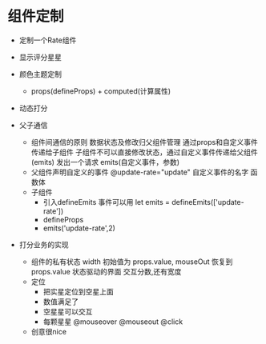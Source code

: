 # 组件定制

- 定制一个Rate组件
- 显示评分星星
- 颜色主题定制
    - props(defineProps) + computed(计算属性)
- 动态打分

- 父子通信
    - 组件间通信的原则 数据状态及修改归父组件管理 通过props和自定义事件传递给子组件 子组件不可以直接修改状态，通过自定义事件传递给父组件(emits)
        发出一个请求 emits(自定义事件，参数)
    - 父组件声明自定义的事件
        @update-rate="update" 自定义事件的名字  函数体
    - 子组件
       - 引入defineEmits 事件可以用
            let emits = defineEmits(['update-rate'])
       - defineProps 
       - emits('update-rate',2)

- 打分业务的实现
    - 组件的私有状态  width 初始值为 props.value, mouseOut 恢复到props.value 状态驱动的界面 交互分数,还有宽度
    - 定位
        - 把实星定位到空星上面
        - 数值满足了
        - 空星星可以交互
        - 每颗星星 @mouseover @mouseout @click
    - 创意很nice